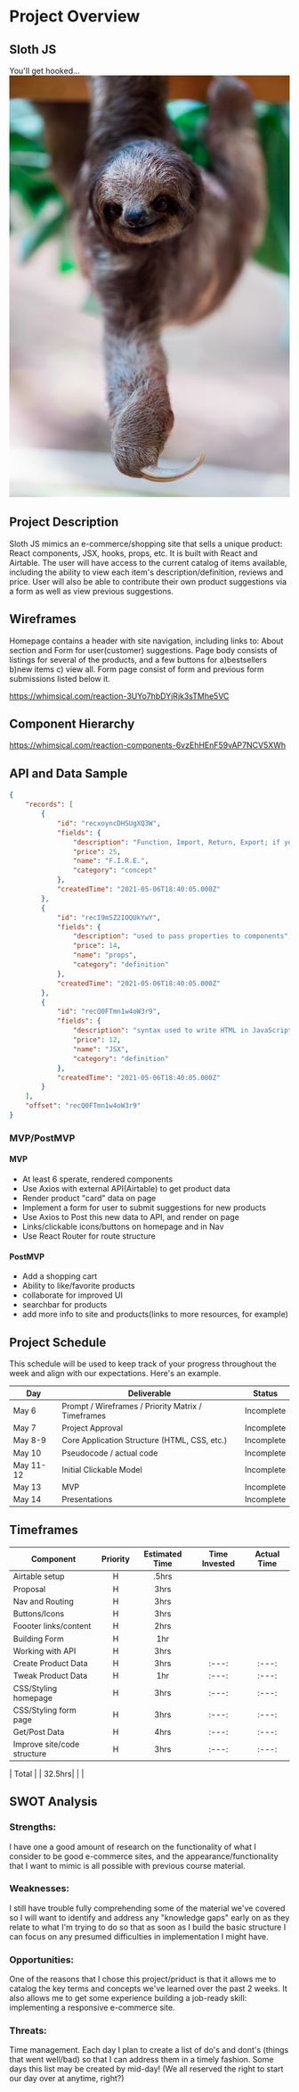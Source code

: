 # Project Overview

## Sloth JS

You'll get hooked... ![ a sloth, photo by Sophia Muller](images/sophia-muller-5t9T6hQ2Cn0-unsplash.jpg)

## Project Description

Sloth JS mimics an e-commerce/shopping site that sells a unique product: React components, JSX, hooks, props, etc. It is built with React and Airtable. The user will have access to the current catalog of items available, including the ability to view each item's description/definition, reviews and price. User will also be able to contribute their own product suggestions via a form as well as view previous suggestions.

## Wireframes

Homepage contains a header with site navigation, including links to: About section and Form for user(customer) suggestions. Page body consists of listings for several of the products, and a few buttons for a)bestsellers b)new items c) view all. Form page consist of form and previous form submissions listed below it.

https://whimsical.com/reaction-3UYo7hbDYjRjk3sTMhe5VC

## Component Hierarchy
https://whimsical.com/reaction-components-6vzEhHEnF59vAP7NCV5XWh

## API and Data Sample

```json
{
    "records": [
        {
            "id": "recxoyncDHSUgXQ3W",
            "fields": {
                "description": "Function, Import, Return, Export; if you want to create a functional component",
                "price": 25,
                "name": "F.I.R.E.",
                "category": "concept"
            },
            "createdTime": "2021-05-06T18:40:05.000Z"
        },
        {
            "id": "recI9mSZ2IOQUkYwY",
            "fields": {
                "description": "used to pass properties to components",
                "price": 14,
                "name": "props",
                "category": "definition"
            },
            "createdTime": "2021-05-06T18:40:05.000Z"
        },
        {
            "id": "recQ0FTmn1w4oW3r9",
            "fields": {
                "description": "syntax used to write HTML in JavaScript",
                "price": 12,
                "name": "JSX",
                "category": "definition"
            },
            "createdTime": "2021-05-06T18:40:05.000Z"
        }
    ],
    "offset": "recQ0FTmn1w4oW3r9"
}
```

### MVP/PostMVP

#### MVP 

- At least 6 sperate, rendered components
- Use Axios with external API(Airtable) to get product data 
- Render product "card" data on page
- Implement a form for user to submit suggestions for new products
- Use Axios to Post this new data to API, and render on page
- Links/clickable icons/buttons on homepage and in Nav 
- Use React Router for route structure

#### PostMVP  

- Add a shopping cart
- Ability to like/favorite products
- collaborate for improved UI
- searchbar for products
- add more info to site and products(links to more resources, for example)

## Project Schedule

This schedule will be used to keep track of your progress throughout the week and align with our expectations. Here's an example.

|  Day | Deliverable | Status
|---|---| ---|
|May 6| Prompt / Wireframes / Priority Matrix / Timeframes | Incomplete
|May 7| Project Approval | Incomplete
|May 8-9| Core Application Structure (HTML, CSS, etc.) | Incomplete
|May 10| Pseudocode / actual code | Incomplete
|May 11-12| Initial Clickable Model  | Incomplete
|May 13| MVP | Incomplete
|May 14| Presentations | Incomplete

## Timeframes

| Component | Priority | Estimated Time | Time Invested | Actual Time |
| --- | :---: |  :---: | :---: | :---: |
| Airtable setup | H | .5hrs|  |  |
| Proposal| H | 3hrs|  |  |
| Nav and Routing| H | 3hrs|  |  |
| Buttons/Icons| H | 3hrs|  |  |
| Foooter links/content| H | 2hrs|  |  |
| Building Form | H | 1hr|  |  |
| Working with API | H | 3hrs|  |  |
| Create Product Data | H | 3hrs | :---: | :---: |
| Tweak Product Data | H | 1hr | :---: | :---: |
| CSS/Styling homepage| H |  3hrs | :---: | :---: |
| CSS/Styling form page| H |  3hrs | :---: | :---: |
| Get/Post Data | H |  4hrs | :---: | :---: |
| Improve site/code structure | H |  3hrs | :---: | :---: |

| Total |  | 32.5hrs|  |  |

## SWOT Analysis

### Strengths:

I have one a good amount of research on the functionality of what I consider to be good e-commerce sites, and the appearance/functionality that I want to mimic is all possible with previous course material. 

### Weaknesses: 

I still have trouble fully comprehending some of the material we've covered so I will want to identify and address any "knowledge gaps" early on as they relate to what I'm trying to do so that as soon as I build the basic structure I can focus on any presumed difficulties in implementation I might have. 

### Opportunities: 

One of the reasons that I chose this project/priduct is that it allows me to catalog the key terms and concepts we've learned over the past 2 weeks. It also allows me to get some experience building a job-ready skill: implementing a responsive e-commerce site. 

### Threats: 

Time management. Each day I plan to create a list of do's and dont's (things that went well/bad) so that I can address them in a timely fashion. Some days this list may be created by mid-day! (We all reserved the right to start our day over at anytime, right?)
